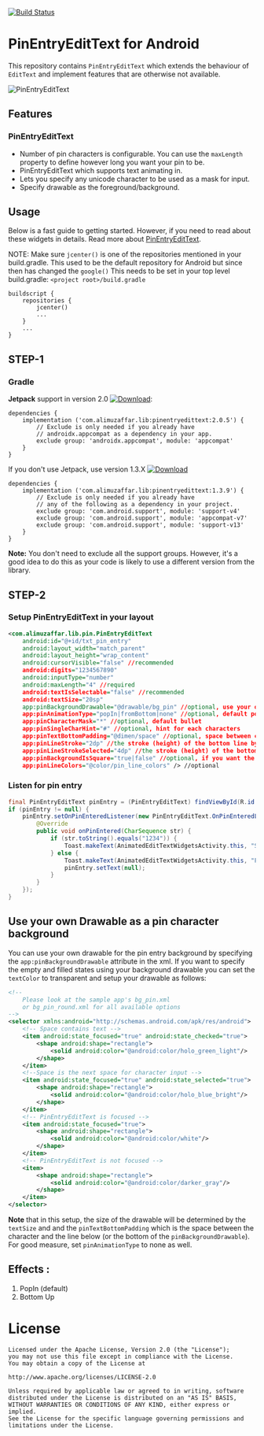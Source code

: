 [![Build Status](https://travis-ci.org/alphamu/PinEntryEditText.svg?branch=master)](https://travis-ci.org/alphamu/PinEntryEditText)

# PinEntryEditText for Android

This repository contains `PinEntryEditText` which extends the behaviour
of `EditText` and implement features that are otherwise not available.

![PinEntryEditText](http://i.giphy.com/3o7qDVApSTFl8DCU4E.gif)

## Features

### PinEntryEditText

- Number of pin characters is configurable. You can use the `maxLength` property to define however long you want your pin to be.
- PinEntryEditText which supports text animating in.
- Lets you specify any unicode character to be used as a mask for input.
- Specify drawable as the foreground/background.

## Usage

Below is a fast guide to getting started. However, if you need to read about these widgets in
details. Read more about
[PinEntryEditText](https://medium.com/@ali.muzaffar/building-a-pinentryedittext-in-android-5f2eddcae5d3#.tka93qm3d).

NOTE: Make sure `jcenter()` is one of the repositories mentioned in your build.gradle.
This used to be the default repository for Android but since then has changed the `google()`
This needs to be set in your top level build.gradle: `<project root>/build.gradle`

```
buildscript {
    repositories {
        jcenter()
        ...
    }
    ...
}
```

## STEP-1

### Gradle


**Jetpack** support in version 2.0 [![Download](https://api.bintray.com/packages/alphamu/customwidgets/PinEntryEditText/images/download.svg)](https://bintray.com/alphamu/customwidgets/PinEntryEditText/_latestVersion):

    dependencies {
        implementation ('com.alimuzaffar.lib:pinentryedittext:2.0.5') {
            // Exclude is only needed if you already have
            // androidx.appcompat as a dependency in your app.
            exclude group: 'androidx.appcompat', module: 'appcompat'
        }
    }

If you don't use Jetpack, use version 1.3.X [ ![Download](https://api.bintray.com/packages/alphamu/customwidgets/PinEntryEditText/images/download.svg?version=1.3.9) ](https://bintray.com/alphamu/customwidgets/PinEntryEditText/1.3.6/link)

    dependencies {
        implementation ('com.alimuzaffar.lib:pinentryedittext:1.3.9') {
            // Exclude is only needed if you already have
            // any of the following as a dependency in your project.
            exclude group: 'com.android.support', module: 'support-v4'
            exclude group: 'com.android.support', module: 'appcompat-v7'
            exclude group: 'com.android.support', module: 'support-v13'
        }
    }

**Note:** You don't need to exclude all the support groups. However, it's a good idea to do this
as your code is likely to use a different version from the library.

## STEP-2

### Setup PinEntryEditText in your layout

```xml
<com.alimuzaffar.lib.pin.PinEntryEditText
    android:id="@+id/txt_pin_entry"
    android:layout_width="match_parent"
    android:layout_height="wrap_content"
    android:cursorVisible="false" //recommended
    android:digits="1234567890"
    android:inputType="number"
    android:maxLength="4" //required
    android:textIsSelectable="false" //recommended
    android:textSize="20sp"
    app:pinBackgroundDrawable="@drawable/bg_pin" //optional, use your own pin char background
    app:pinAnimationType="popIn|fromBottom|none" //optional, default popIn
	app:pinCharacterMask="*" //optional, default bullet
	app:pinSingleCharHint="#" //optional, hint for each characters
	app:pinTextBottomPadding="@dimen/space" //optional, space between character and bottom line.
	app:pinLineStroke="2dp" //the stroke (height) of the bottom line by default.
	app:pinLineStrokeSelected="4dp" //the stroke (height) of the bottom line when field is focused.
	app:pinBackgroundIsSquare="true|false" //optional, if you want the background drawable to be a square or circle width of each digit will be set to match the height of the widget.
    app:pinLineColors="@color/pin_line_colors" /> //optional
```

### Listen for pin entry

```java
final PinEntryEditText pinEntry = (PinEntryEditText) findViewById(R.id.txt_pin_entry);
if (pinEntry != null) {
    pinEntry.setOnPinEnteredListener(new PinEntryEditText.OnPinEnteredListener() {
        @Override
        public void onPinEntered(CharSequence str) {
            if (str.toString().equals("1234")) {
                Toast.makeText(AnimatedEditTextWidgetsActivity.this, "SUCCESS", Toast.LENGTH_SHORT).show();
            } else {
                Toast.makeText(AnimatedEditTextWidgetsActivity.this, "FAIL", Toast.LENGTH_SHORT).show();
                pinEntry.setText(null);
            }
        }
    });
}
```

## Use your own Drawable as a pin character background

You can use your own drawable for the pin entry background by specifying the `app:pinBackgroundDrawable`
attribute in the xml. If you want to specify the empty and filled states using your background drawable
you can set the `textColor` to transparent and setup your drawable as follows:

```xml
<!--
    Please look at the sample app's bg_pin.xml
    or bg_pin_round.xml for all available options
-->
<selector xmlns:android="http://schemas.android.com/apk/res/android">
    <!-- Space contains text -->
    <item android:state_focused="true" android:state_checked="true">
        <shape android:shape="rectangle">
            <solid android:color="@android:color/holo_green_light"/>
        </shape>
    </item>
    <!--Space is the next space for character input -->
    <item android:state_focused="true" android:state_selected="true">
        <shape android:shape="rectangle">
            <solid android:color="@android:color/holo_blue_bright"/>
        </shape>
    </item>
    <!-- PinEntryEditText is focused -->
    <item android:state_focused="true">
        <shape android:shape="rectangle">
            <solid android:color="@android:color/white"/>
        </shape>
    </item>
    <!-- PinEntryEditText is not focused -->
    <item>
        <shape android:shape="rectangle">
            <solid android:color="@android:color/darker_gray"/>
        </shape>
    </item>
</selector>
```

**Note** that in this setup, the size of the drawable will be determined by the `textSize` and and the `pinTextBottomPadding`
which is the space between the character and the line below (or the bottom of the `pinBackgroundDrawable`).
For good measure, set `pinAnimationType` to none as well.

## Effects :

1. PopIn (default)
2. Bottom Up

License
=======

    Licensed under the Apache License, Version 2.0 (the "License");
    you may not use this file except in compliance with the License.
    You may obtain a copy of the License at

    http://www.apache.org/licenses/LICENSE-2.0

    Unless required by applicable law or agreed to in writing, software
    distributed under the License is distributed on an "AS IS" BASIS,
    WITHOUT WARRANTIES OR CONDITIONS OF ANY KIND, either express or implied.
    See the License for the specific language governing permissions and
    limitations under the License.